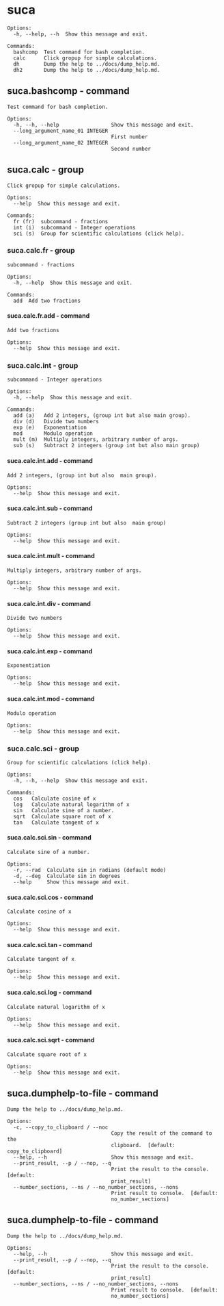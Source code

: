 #  suca 

```
Options:
  -h, --help, --h  Show this message and exit.

Commands:
  bashcomp  Test command for bash completion.
  calc      Click gropup for simple calculations.
  dh        Dump the help to ../docs/dump_help.md.
  dh2       Dump the help to ../docs/dump_help.md.
```

##  suca.bashcomp - command

```
Test command for bash completion.

Options:
  -h, --h, --help                 Show this message and exit.
  --long_argument_name_01 INTEGER
                                  First number
  --long_argument_name_02 INTEGER
                                  Second number
```

##  suca.calc - group

```
Click gropup for simple calculations.

Options:
  --help  Show this message and exit.

Commands:
  fr (fr)  subcommand - fractions
  int (i)  subcommand - Integer operations
  sci (s)  Group for scientific calculations (click help).
```

###  suca.calc.fr - group

```
subcommand - fractions

Options:
  -h, --help  Show this message and exit.

Commands:
  add  Add two fractions
```

####  suca.calc.fr.add - command

```
Add two fractions

Options:
  --help  Show this message and exit.
```

###  suca.calc.int - group

```
subcommand - Integer operations

Options:
  -h, --help  Show this message and exit.

Commands:
  add (a)   Add 2 integers, (group int but also main group).
  div (d)   Divide two numbers
  exp (e)   Exponentiation
  mod       Modulo operation
  mult (m)  Multiply integers, arbitrary number of args.
  sub (s)   Subtract 2 integers (group int but also main group)
```

####  suca.calc.int.add - command

```
Add 2 integers, (group int but also  main group).

Options:
  --help  Show this message and exit.
```

####  suca.calc.int.sub - command

```
Subtract 2 integers (group int but also  main group)

Options:
  --help  Show this message and exit.
```

####  suca.calc.int.mult - command

```
Multiply integers, arbitrary number of args.

Options:
  --help  Show this message and exit.
```

####  suca.calc.int.div - command

```
Divide two numbers

Options:
  --help  Show this message and exit.
```

####  suca.calc.int.exp - command

```
Exponentiation

Options:
  --help  Show this message and exit.
```

####  suca.calc.int.mod - command

```
Modulo operation

Options:
  --help  Show this message and exit.
```

###  suca.calc.sci - group

```
Group for scientific calculations (click help).

Options:
  -h, --h, --help  Show this message and exit.

Commands:
  cos   Calculate cosine of x
  log   Calculate natural logarithm of x
  sin   Calculate sine of a number.
  sqrt  Calculate square root of x
  tan   Calculate tangent of x
```

####  suca.calc.sci.sin - command

```
Calculate sine of a number.

Options:
  -r, --rad  Calculate sin in radians (default mode)
  -d, --deg  Calculate sin in degrees
  --help     Show this message and exit.
```

####  suca.calc.sci.cos - command

```
Calculate cosine of x

Options:
  --help  Show this message and exit.
```

####  suca.calc.sci.tan - command

```
Calculate tangent of x

Options:
  --help  Show this message and exit.
```

####  suca.calc.sci.log - command

```
Calculate natural logarithm of x

Options:
  --help  Show this message and exit.
```

####  suca.calc.sci.sqrt - command

```
Calculate square root of x

Options:
  --help  Show this message and exit.
```

##  suca.dumphelp-to-file - command

```
Dump the help to ../docs/dump_help.md.

Options:
  -c, --copy_to_clipboard / --noc
                                  Copy the result of the command to the
                                  clipboard.  [default: copy_to_clipboard]
  --help, --h                     Show this message and exit.
  --print_result, --p / --nop, --q
                                  Print the result to the console.  [default:
                                  print_result]
  --number_sections, --ns / --no_number_sections, --nons
                                  Print result to console.  [default:
                                  no_number_sections]
```

##  suca.dumphelp-to-file - command

```
Dump the help to ../docs/dump_help.md.

Options:
  --help, --h                     Show this message and exit.
  --print_result, --p / --nop, --q
                                  Print the result to the console.  [default:
                                  print_result]
  --number_sections, --ns / --no_number_sections, --nons
                                  Print result to console.  [default:
                                  no_number_sections]
```
